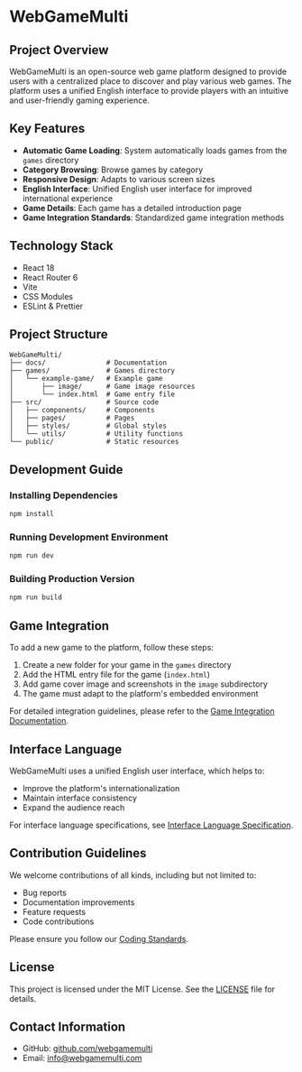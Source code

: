 # WebGameMulti

## Project Overview

WebGameMulti is an open-source web game platform designed to provide users with a centralized place to discover and play various web games. The platform uses a unified English interface to provide players with an intuitive and user-friendly gaming experience.

## Key Features

- **Automatic Game Loading**: System automatically loads games from the `games` directory
- **Category Browsing**: Browse games by category
- **Responsive Design**: Adapts to various screen sizes
- **English Interface**: Unified English user interface for improved international experience
- **Game Details**: Each game has a detailed introduction page
- **Game Integration Standards**: Standardized game integration methods

## Technology Stack

- React 18
- React Router 6
- Vite
- CSS Modules
- ESLint & Prettier

## Project Structure

```
WebGameMulti/
├── docs/               # Documentation
├── games/              # Games directory
│   └── example-game/   # Example game
│       ├── image/      # Game image resources
│       └── index.html  # Game entry file
├── src/                # Source code
│   ├── components/     # Components
│   ├── pages/          # Pages
│   ├── styles/         # Global styles
│   └── utils/          # Utility functions
└── public/             # Static resources
```

## Development Guide

### Installing Dependencies

```bash
npm install
```

### Running Development Environment

```bash
npm run dev
```

### Building Production Version

```bash
npm run build
```

## Game Integration

To add a new game to the platform, follow these steps:

1. Create a new folder for your game in the `games` directory
2. Add the HTML entry file for the game (`index.html`)
3. Add game cover image and screenshots in the `image` subdirectory
4. The game must adapt to the platform's embedded environment

For detailed integration guidelines, please refer to the [Game Integration Documentation](docs/GAME_INTEGRATION.md).

## Interface Language

WebGameMulti uses a unified English user interface, which helps to:

- Improve the platform's internationalization
- Maintain interface consistency
- Expand the audience reach

For interface language specifications, see [Interface Language Specification](docs/INTERFACE_LANGUAGE.md).

## Contribution Guidelines

We welcome contributions of all kinds, including but not limited to:

- Bug reports
- Documentation improvements
- Feature requests
- Code contributions

Please ensure you follow our [Coding Standards](docs/CODING_STANDARDS.md).

## License

This project is licensed under the MIT License. See the [LICENSE](LICENSE) file for details.

## Contact Information

- GitHub: [github.com/webgamemulti](https://github.com/webgamemulti)
- Email: info@webgamemulti.com 